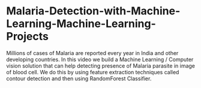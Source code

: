 # Malaria-Detection-with-Machine-Learning-Machine-Learning-Projects
Millions of cases of Malaria are reported every year in India and other developing countries. In this video we build a Machine Learning / Computer vision solution that can help detecting presence of Malaria parasite in image of blood cell. We do this by using feature extraction techniques called contour detection and then using RandomForest Classifier.
